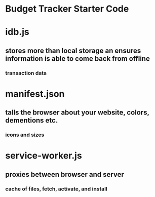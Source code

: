 # Budget Tracker Starter Code

# idb.js

## stores more than local storage an ensures information is able to come back from offline

### transaction data

# manifest.json

## talls the browser about your website, colors, dementions etc.

### icons and sizes

# service-worker.js

## proxies between browser and server

### cache of files, fetch, activate, and install
